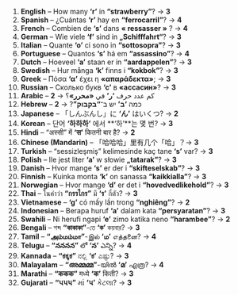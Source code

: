 
1. **English** – How many **‘r’** in **“strawberry”**? → **3**  
2. **Spanish** – ¿Cuántas **‘r’** hay en **“ferrocarril”**? → **4**  
3. **French** – Combien de **‘s’** dans **« ressasser »** ? → **4**  
4. **German** – Wie viele **‘f’** sind in **„Schifffahrt“**? → **3**  
5. **Italian** – Quante **‘o’** ci sono in **“sottosopra”**? → **3**  
6. **Portuguese** – Quantos **‘s’** há em **“assassino”**? → **4**  
7. **Dutch** – Hoeveel **‘a’** staan er in **“aardappelen”**? → **3**  
8. **Swedish** – Hur många **‘k’** finns i **“kokbok”**? → **3**  
9. **Greek** – Πόσα **‘α’** έχει η **«απαράδεκτα»**; → **3**  
10. **Russian** – Сколько букв **‘с’** в **«ассасин»**? → **3**  
11. **Arabic** – كم عدد حرف **‘ر’** في **«محرر»**؟ → **2**  
12. **Hebrew** – כמה **‘ב’** יש ב־**“בקבוק”**? → **2**  
13. **Japanese** – 「しんぶんし」に **‘ん’** はいくつ? → **2**  
14. **Korean** – 단어 **‘하하하’** 에서 **‘하’**는 몇 번? → **3**  
15. **Hindi** – “अस्सी” में **‘स’** कितनी बार है? → **2**  
16. **Chinese (Mandarin)** – 「哈哈哈」里有几个「哈」？→ **3**  
17. **Turkish** – “sessizleşmiş” kelimesinde kaç tane **‘s’** var? → **3**  
18. **Polish** – Ile jest liter **‘a’** w słowie **„tatarak”**? → **3**  
19. **Danish** – Hvor mange **‘s’** er der i **“skifteselskab”**? → **3**  
20. **Finnish** – Kuinka monta **‘k’** on sanassa **“kaikkialla”**? → **3**  
21. **Norwegian** – Hvor mange **‘d’** er det i **“hovedvedlikehold”**? → **3**  
22. **Thai** – ในคำว่า **“กรรไกร”** มี **‘ร’** กี่ตัว? → **3**  
23. **Vietnamese** – **‘g’** có mấy lần trong **“nghiêng”**? → **2**  
24. **Indonesian** – Berapa huruf **‘a’** dalam kata **“persyaratan”**? → **3**  
25. **Swahili** – Ni herufi ngapi **‘e’** zimo katika neno **“harambee”**? → **2**  
26. **Bengali** – শব্দ **“কাকাকা”**-তে **‘ক’** কয়বার? → **3**  
27. **Tamil** – **“அம்மம்மா”**-இல் **‘ம’** எத்தனை? → **4**  
28. **Telugu** – **“నననన”** లో **‘న’** ఎన్ని? → **4**  
29. **Kannada** – **“ಕಕ್ಕಕ”** ನಲ್ಲಿ **‘ಕ’** ಎಷ್ಟು? → **3**  
30. **Malayalam** – **“അമ്മമ്മ”**-യിൽ **‘മ’** എത്ര? → **4**  
31. **Marathi** – **“ककक”** मध्ये **‘क’** किती? → **3**  
32. **Gujarati** – **“પપપ”** માં **‘પ’** કેટલા? → **3**  
